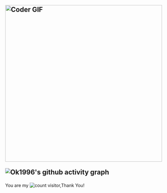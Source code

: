 <h2 align="left">
 <abc>
  <br>
    <img src="https://media.giphy.com/media/SWoSkN6DxTszqIKEqv/giphy.gif" alt="Coder GIF" width="500">
 </abc>
 
![Ok1996's github activity graph](https://github-readme-activity-graph.vercel.app/graph?username=ok1996&theme=react)

</h2> 

You are my ![count](https://profile-counter.glitch.me/ok1996/count.svg)  visitor,Thank You!



